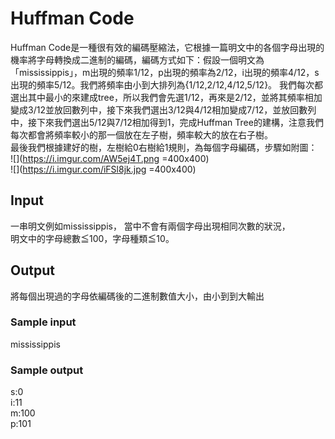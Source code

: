 # Huffman Code
Huffman Code是一種很有效的編碼壓縮法，它根據一篇明文中的各個字母出現的機率將字母轉換成二進制的編碼，編碼方式如下：假設一個明文為「mississippis」，m出現的頻率1/12，p出現的頻率為2/12，i出現的頻率4/12，s出現的頻率5/12。我們將頻率由小到大排列為{1/12,2/12,4/12,5/12}。
我們每次都選出其中最小的來建成tree，所以我們會先選1/12，再來是2/12，並將其頻率相加變成3/12並放回數列中，接下來我們選出3/12與4/12相加變成7/12，並放回數列中，接下來我們選出5/12與7/12相加得到1，完成Huffman Tree的建構，注意我們每次都會將頻率較小的那一個放在左子樹，頻率較大的放在右子樹。  
最後我們根據建好的樹，左樹給0右樹給1規則，為每個字母編碼，步驟如附圖：  
 ![](https://i.imgur.com/AW5ej4T.png =400x400)  
![](https://i.imgur.com/iFSl8jk.jpg =400x400)
## Input
一串明文例如mississippis，	當中不會有兩個字母出現相同次數的狀況，  
明文中的字母總數≦100，字母種類≦10。
## Output
將每個出現過的字母依編碼後的二進制數值大小，由小到到大輸出
### Sample input
mississippis
### Sample output
s:0  
i:11  
m:100  
p:101

